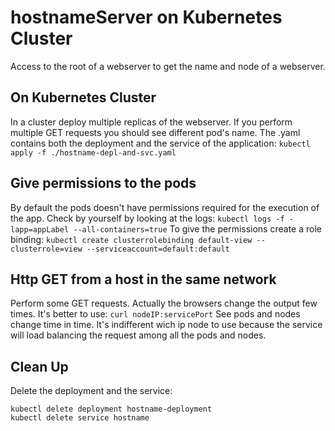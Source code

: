 # hostnameServer on Kubernetes Cluster

Access to the root of a webserver to get the name and node of a webserver. 

## On Kubernetes Cluster

In a cluster deploy multiple replicas of the webserver. If you perform multiple GET requests you
should see different pod's name. The .yaml contains both the deployment and the service of the application:
`kubectl apply -f ./hostname-depl-and-svc.yaml`

## Give permissions to the pods

By default the pods doesn't have permissions required for the execution of the app. Check by yourself by looking at the logs: 
`kubectl logs -f -lapp=appLabel --all-containers=true`
To give the permissions create a role binding:
`kubectl create clusterrolebinding default-view --clusterrole=view --serviceaccount=default:default` 

## Http GET from a host in the same network

Perform some GET requests. Actually the browsers change the output few times. It's better
to use:
`curl nodeIP:servicePort`
See pods and nodes change time in time. It's indifferent wich ip node to use because the service will load balancing the request among all the pods and nodes.

## Clean Up

Delete the deployment and the service:
```
kubectl delete deployment hostname-deployment
kubectl delete service hostname
```


